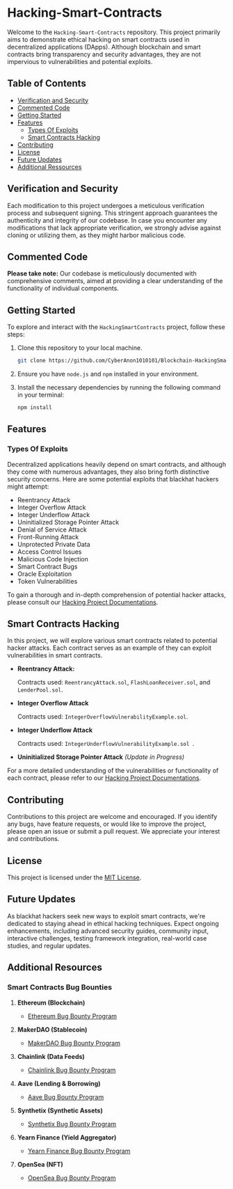 # Hacking-Smart-Contracts

Welcome to the `Hacking-Smart-Contracts` repository. This project primarily aims to demonstrate ethical hacking on smart contracts used in decentralized applications (DApps). Although blockchain and smart contracts bring transparency and security advantages, they are not impervious to vulnerabilities and potential exploits. 

## Table of Contents

- [Verification and Security](#verification-and-security)
- [Commented Code](#commented-code)
- [Getting Started](#getting-started)
- [Features](#features)
  - [Types Of Exploits](#types-of-exploits)
  - [Smart Contracts Hacking](#smart-contracts-hacking) 
- [Contributing](#contributing)
- [License](#license)
- [Future Updates](#future-updates)
- [Additional Ressources](#additionnal-ressources)

## Verification and Security

Each modification to this project undergoes a meticulous verification process and subsequent signing. This stringent approach guarantees the authenticity and integrity of our codebase. In case you encounter any modifications that lack appropriate verification, we strongly advise against cloning or utilizing them, as they might harbor malicious code.

## Commented Code

**Please take note:** Our codebase is meticulously documented with comprehensive comments, aimed at providing a clear understanding of the functionality of individual components.

## Getting Started

To explore and interact with the `HackingSmartContracts` project, follow these steps:

1. Clone this repository to your local machine.

   ```bash
   git clone https://github.com/CyberAnon1010101/Blockchain-HackingSmartContracts.git 
   ```

2. Ensure you have `node.js` and `npm` installed in your environment.
  
3. Install the necessary dependencies by running the following command in your terminal:

   ```bash
   npm install
   ```
   
## Features 

### Types Of Exploits

Decentralized applications heavily depend on smart contracts, and although they come with numerous advantages, they also bring forth distinctive security concerns. Here are some potential exploits that blackhat hackers might attempt:

   - Reentrancy Attack
   - Integer Overflow Attack
   - Integer Underflow Attack
   - Uninitialized Storage Pointer Attack
   - Denial of Service Attack
   - Front-Running Attack
   - Unprotected Private Data
   - Access Control Issues
   - Malicious Code Injection
   - Smart Contract Bugs
   - Oracle Exploitation
   - Token Vulnerabilities

To gain a thorough and in-depth comprehension of potential hacker attacks, please consult our [Hacking Project Documentations](./Hacking-Project-Documentations/ATTACKS.md).

## Smart Contracts Hacking

In this project, we will explore various smart contracts related to potential hacker attacks. Each contract serves as an example of they can exploit vulnerabilities in smart contracts.

- **Reentrancy Attack:** 

   Contracts used: `ReentrancyAttack.sol`, `FlashLoanReceiver.sol`, and `LenderPool.sol`.

- **Integer Overflow Attack**  
   
   Contracts used: `IntegerOverflowVulnerabilityExample.sol`.

- **Integer Underflow Attack**

   Contracts used: `IntegerUnderflowVulnerabilityExample.sol `.

- **Uninitialized Storage Pointer Attack** *(Update in Progress)*

For a more detailed understanding of the vulnerabilities or functionality of each contract, please refer to our [Hacking Project Documentations](./Hacking-Project-Documentations/CONTRACTS.md).

## Contributing

Contributions to this project are welcome and encouraged. If you identify any bugs, have feature requests, or would like to improve the project, please open an issue or submit a pull request. We appreciate your interest and contributions.

## License

This project is licensed under the [MIT License](LICENSE).

## Future Updates

As blackhat hackers seek new ways to exploit smart contracts, we're dedicated to staying ahead in ethical hacking techniques. Expect ongoing enhancements, including advanced security guides, community input, interactive challenges, testing framework integration, real-world case studies, and regular updates.

## Additional Resources

### Smart Contracts Bug Bounties

1. **Ethereum (Blockchain)**
   - [Ethereum Bug Bounty Program](https://ethereum.org/ig/bug-bounty/)

2. **MakerDAO (Stablecoin)**
   - [MakerDAO Bug Bounty Program](https://security.makerdao.com/bug-bounty-program)

3. **Chainlink (Data Feeds)**
   - [Chainlink Bug Bounty Program](https://blog.chain.link/expanding-the-chainlink-bug-bounty-program/)

4. **Aave (Lending & Borrowing)**
   - [Aave Bug Bounty Program](https://github.com/aave/bug-bounty)

5. **Synthetix (Synthetic Assets)**
   - [Synthetix Bug Bounty Program](https://blog.synthetix.io/synthetix-bug-bounties/)

6. **Yearn Finance (Yield Aggregator)**
   - [Yearn Finance Bug Bounty Program](https://immunefi.com/bounty/yearnfinance/)

7. **OpenSea (NFT)**
   - [OpenSea Bug Bounty Program](https://opensea.io/blog/articles/openseas-bug-bounty-program)


